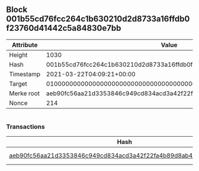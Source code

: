 ## Block 001b55cd76fcc264c1b630210d2d8733a16ffdb0f23760d41442c5a84830e7bb

Attribute | Value
--- | ---
Height | 1030
Hash | 001b55cd76fcc264c1b630210d2d8733a16ffdb0f23760d41442c5a84830e7bb
Timestamp | 2021-03-22T04:09:21+00:00
Target | 0100000000000000000000000000000000000000000000000000000000000000
Merke root | aeb90fc56aa21d3353846c949cd834acd3a42f22fa4b89d8ab4ef869b669878e
Nonce | 214

```

```

### Transactions

Hash | Amount
--- | ---
[aeb90fc56aa21d3353846c949cd834acd3a42f22fa4b89d8ab4ef869b669878e](aeb90fc56aa21d3353846c949cd834acd3a42f22fa4b89d8ab4ef869b669878e.md) | 10.00000000 SKEPTI 
